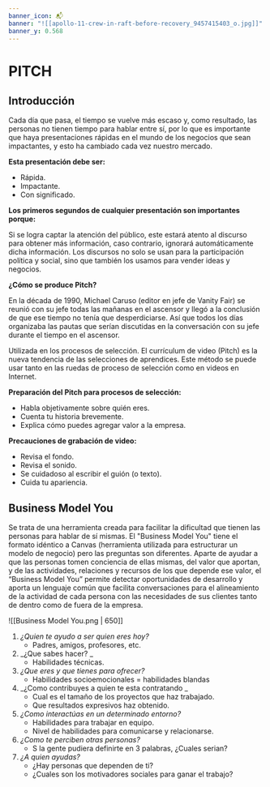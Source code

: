 ```yaml
---
banner_icon: 📬
banner: "![[apollo-11-crew-in-raft-before-recovery_9457415403_o.jpg]]"
banner_y: 0.568
---
```


# PITCH

## Introducción

Cada día que pasa, el tiempo se vuelve más escaso y, como resultado, las personas no tienen tiempo para hablar entre sí, por lo que es importante que haya presentaciones rápidas en el mundo de los negocios que sean impactantes, y esto ha cambiado cada vez nuestro mercado.

**Esta presentación debe ser:**
- Rápida.
- Impactante.
- Con significado.

**Los primeros segundos de cualquier presentación son importantes porque:**

Si se logra captar la atención del público, este estará atento al discurso para obtener más información, caso contrario, ignorará automáticamente dicha información.
Los discursos no solo se usan para la participación política y social, sino que también los usamos para vender ideas y negocios.

**¿Cómo se produce Pitch?**

En la década de 1990, Michael Caruso (editor en jefe de Vanity Fair) se reunió con su jefe todas las mañanas en el ascensor y llegó a la conclusión de que ese tiempo no tenía que desperdiciarse. Así que todos los días organizaba las pautas que serían discutidas en la conversación con su jefe durante el tiempo en el ascensor.

Utilizada en los procesos de selección. El currículum de video (Pitch) es la nueva tendencia de las selecciones de aprendices. Este método se puede usar tanto en las ruedas de proceso de selección como en videos en Internet.

**Preparación del Pitch para procesos de selección:**
- Habla objetivamente sobre quién eres.
- Cuenta tu historia brevemente.
- Explica cómo puedes agregar valor a la empresa.

**Precauciones de grabación de video:**
- Revisa el fondo.
- Revisa el sonido.
- Se cuidadoso al escribir el guión (o texto).
- Cuida tu apariencia.


## Business Model You

Se trata de una herramienta creada para facilitar la dificultad que tienen las personas para hablar de sí mismas. El "Business Model You" tiene el formato idéntico a Canvas (herramienta utilizada para estructurar un modelo de negocio) pero las preguntas son diferentes.
Aparte de ayudar a que las personas tomen conciencia de ellas mismas, del valor que aportan, y de las actividades, relaciones y recursos de los que depende ese valor, el “Business Model You” permite detectar oportunidades de desarrollo y aporta un lenguaje común que facilita conversaciones para el alineamiento de la actividad de cada persona con las necesidades de sus clientes tanto de dentro como de fuera de la empresa.

![[Business Model You.png | 650]]

1. _¿Quien te ayudo a ser quien eres hoy?_
	- Padres, amigos, profesores, etc. 
2. _¿Que sabes hacer? _
	- Habilidades técnicas. 
3. _¿Que eres y que tienes para ofrecer?_
	- Habilidades socioemocionales = habilidades blandas
4. _¿Como contribuyes a quien te esta contratando _
	- Cual es el tamaño de los proyectos que haz trabajado.
	- Que resultados expresivos haz obtenido. 
5. _¿Como interactúas en un determinado entorno?_
	- Habilidades para trabajar en equipo.  
	- Nivel de habilidades para comunicarse y relacionarse. 
6. _¿Como te perciben otras personas?_
	- S la gente pudiera definirte en 3 palabras, ¿Cuales serian? 
7. _¿A quien ayudas?_
	- ¿Hay personas que dependen de ti?
	- ¿Cuales son los motivadores sociales para ganar el trabajo? 